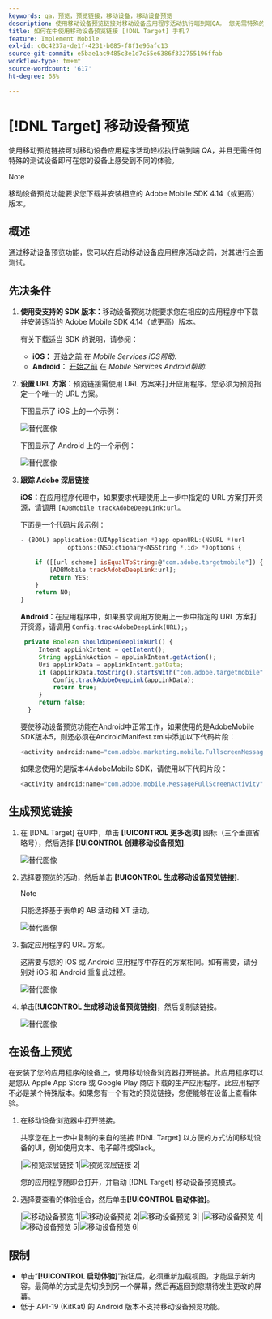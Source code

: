 ```yaml
---
keywords: qa，预览，预览链接，移动设备，移动设备预览
description: 使用移动设备预览链接对移动设备应用程序活动执行端到端QA。 您无需特殊的测试设备即可注册不同的体验。
title: 如何在中使用移动设备预览链接 [!DNL Target] 手机？
feature: Implement Mobile
exl-id: c0c4237a-de1f-4231-b085-f8f1e96afc13
source-git-commit: e5bae1ac9485c3e1d7c55e6386f332755196ffab
workflow-type: tm+mt
source-wordcount: '617'
ht-degree: 68%

---
```


# [!DNL Target] 移动设备预览

使用移动预览链接可对移动设备应用程序活动轻松执行端到端 QA，并且无需任何特殊的测试设备即可在您的设备上感受到不同的体验。

>[!NOTE]
>
>移动设备预览功能要求您下载并安装相应的 Adobe Mobile SDK 4.14（或更高）版本。

## 概述

通过移动设备预览功能，您可以在启动移动设备应用程序活动之前，对其进行全面测试。

## 先决条件

1. **使用受支持的 SDK 版本：**&#x200B;移动设备预览功能要求您在相应的应用程序中下载并安装适当的 Adobe Mobile SDK 4.14（或更高）版本。

   有关下载适当 SDK 的说明，请参阅：

   * **iOS：** [开始之前](https://experienceleague.adobe.com/docs/mobile-services/ios/getting-started-ios/requirements.html) 在 *Mobile Services iOS帮助*.
   * **Android：** [开始之前](https://experienceleague.adobe.com/docs/mobile-services/android/getting-started-android/requirements.html) 在 *Mobile Services Android帮助*.

1. **设置 URL 方案：**&#x200B;预览链接需使用 URL 方案来打开应用程序。您必须为预览指定一个唯一的 URL 方案。

   下图显示了 iOS 上的一个示例：

   ![替代图像](assets/mobile-preview-url-scheme-ios.png)

   下图显示了 Android 上的一个示例：

   ![替代图像](assets/Android_Deeplink.png)

1. **跟踪 Adobe 深层链接**

   **iOS：**&#x200B;在应用程序代理中，如果要求代理使用上一步中指定的 URL 方案打开资源，请调用 `[ADBMobile trackAdobeDeepLink:url`。

   下面是一个代码片段示例：

   ```javascript {line-numbers="true"}
   - (BOOL) application:(UIApplication *)app openURL:(NSURL *)url 
                options:(NSDictionary<NSString *,id> *)options { 
   
       if ([[url scheme] isEqualToString:@"com.adobe.targetmobile"]) { 
           [ADBMobile trackAdobeDeepLink:url]; 
           return YES; 
       } 
       return NO; 
   } 
   ```

   **Android：**&#x200B;在应用程序中，如果要求调用方使用上一步中指定的 URL 方案打开资源，请调用 `Config.trackAdobeDeepLink(URL);`。

   ```javascript {line-numbers="true"}
    private Boolean shouldOpenDeeplinkUrl() { 
        Intent appLinkIntent = getIntent(); 
        String appLinkAction = appLinkIntent.getAction(); 
        Uri appLinkData = appLinkIntent.getData; 
        if (appLinkData.toString().startsWith("com.adobe.targetmobile")) { 
            Config.trackAdobeDeepLink(appLinkData); 
            return true; 
        } 
        return false; 
     }
   ```

   要使移动设备预览功能在Android中正常工作，如果使用的是AdobeMobile SDK版本5，则还必须在AndroidManifest.xml中添加以下代码片段：

   ```javascript {line-numbers="true"}
   <activity android:name="com.adobe.marketing.mobile.FullscreenMessageActivity" />
   ```

   如果您使用的是版本4AdobeMobile SDK，请使用以下代码片段：

   ```javascript {line-numbers="true"}
   <activity android:name="com.adobe.mobile.MessageFullScreenActivity" />
   ```

## 生成预览链接

1. 在 [!DNL Target] 在UI中，单击 **[!UICONTROL 更多选项]** 图标（三个垂直省略号），然后选择 **[!UICONTROL 创建移动设备预览]**.

   ![替代图像](assets/mobile-preview-create.png)

1. 选择要预览的活动，然后单击 **[!UICONTROL 生成移动设备预览链接]**.

   >[!NOTE]
   >
   >只能选择基于表单的 AB 活动和 XT 活动。

   ![替代图像](assets/mobile-preview-select-activities.png)

1. 指定应用程序的 URL 方案。

   这需要与您的 iOS 或 Android 应用程序中存在的方案相同。如有需要，请分别对 iOS 和 Android 重复此过程。

   ![替代图像](assets/mobile-preview-enter-url-scheme.png)

1. 单击&#x200B;**[!UICONTROL 生成移动设备预览链接]**，然后复制该链接。

   ![替代图像](assets/mobile-preview-generate-and-copy.png)

## 在设备上预览

在安装了您的应用程序的设备上，使用移动设备浏览器打开链接。此应用程序可以是您从 Apple App Store 或 Google Play 商店下载的生产应用程序。此应用程序不必是某个特殊版本。如果您有一个有效的预览链接，您便能够在设备上查看体验。

1. 在移动设备浏览器中打开链接。

   共享您在上一步中复制的来自的链接 [!DNL Target] 以方便的方式访问移动设备的UI，例如使用文本、电子邮件或Slack。

   |![预览深层链接 1](assets/mobile-preview-open-deeplink.png)|![预览深层链接 2](assets/mobile-preview-open-app.png)|

   您的应用程序随即会打开，并启动 [!DNL Target] 移动设备预览模式。

1. 选择要查看的体验组合，然后单击&#x200B;**[!UICONTROL 启动体验]**。

   |![移动设备预览 1](assets/mobile-preview-experience-selection-1.png)|![移动设备预览 2](assets/mobile-preview-experience-result-1-france.png)|![移动设备预览 3](assets/mobile-preview-experience-result-1-shipfree.png)|
|![移动设备预览 4](assets/mobile-preview-experience-selection-2.png)|![移动设备预览 5](assets/mobile-preview-experience-result-2-aus.png)|![移动设备预览 6](assets/mobile-preview-experience-result-2-10off.png)|

## 限制

* 单击“**[!UICONTROL 启动体验]**”按钮后，必须重新加载视图，才能显示新内容。最简单的方式是先切换到另一个屏幕，然后再返回到您期待发生更改的屏幕。
* 低于 API-19 (KitKat) 的 Android 版本不支持移动设备预览功能。

